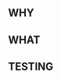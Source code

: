 ## WHY
<!---Why is this change required? 
You can link issues that are part of this PR.--->

## WHAT

<!---What have you done exactly in this PR? Give the high level changes--->

## TESTING

<!---Show your reviewer how things are tested. Whether they are unit tests, using PostMan to make API tests, include specific commands to test and screenshots when possible.---> 
